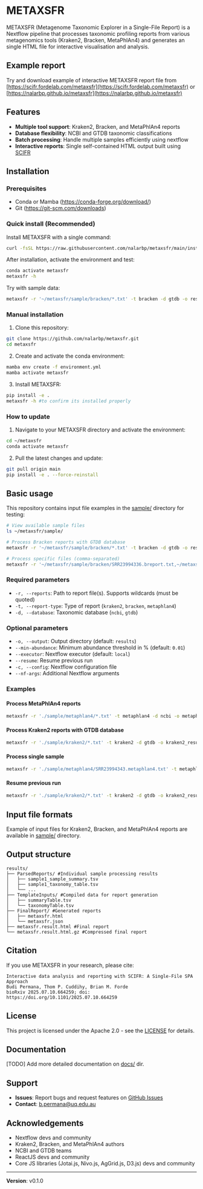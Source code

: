 # METAXSFR
METAXSFR (Metagenome Taxonomic Explorer in a Single-File Report) is a Nextflow pipeline that processes taxonomic profiling reports from various metagenomics tools (Kraken2, Bracken, MetaPhlAn4) and generates an single HTML file for interactive visualisation and analysis.

## Example report
Try and download example of interactive METAXSFR report file from [https://scifr.fordelab.com/metaxsfr](https://scifr.fordelab.com/metaxsfr) or [https://nalarbp.github.io/metaxsfr](https://nalarbp.github.io/metaxsfr)

## Features
- **Multiple tool support**: Kraken2, Bracken, and MetaPhlAn4 reports
- **Database flexibility**: NCBI and GTDB taxonomic classifications
- **Batch processing**: Handle multiple samples efficiently using nextflow
- **Interactive reports**: Single self-contained HTML output built using [SCIFR](https://nalarbp.github.io/scifr)

## Installation

### Prerequisites
- Conda or Mamba (https://conda-forge.org/download/)
- Git (https://git-scm.com/downloads)

### Quick install (Recommended)
Install METAXSFR with a single command:
```bash
curl -fsSL https://raw.githubusercontent.com/nalarbp/metaxsfr/main/install.sh | bash
```

After installation, activate the environment and test:
```bash
conda activate metaxsfr
metaxsfr -h
```

Try with sample data:
```bash
metaxsfr -r '~/metaxsfr/sample/bracken/*.txt' -t bracken -d gtdb -o results
```

### Manual installation
1. Clone this repository:
```bash
git clone https://github.com/nalarbp/metaxsfr.git
cd metaxsfr
```

2. Create and activate the conda environment:
```bash
mamba env create -f environment.yml
mamba activate metaxsfr
```

3. Install METAXSFR:
```bash
pip install -e .
metaxsfr -h #to confirm its installed properly
```

### How to update
1. Navigate to your METAXSFR directory and activate the environment:
```bash
cd ~/metaxsfr
conda activate metaxsfr
```

2. Pull the latest changes and update:
```bash
git pull origin main
pip install -e . --force-reinstall
```

## Basic usage
This repository contains input file examples in the [sample/](sample/) directory for testing:

```bash
# View available sample files
ls ~/metaxsfr/sample/

# Process Bracken reports with GTDB database
metaxsfr -r '~/metaxsfr/sample/bracken/*.txt' -t bracken -d gtdb -o results

# Process specific files (comma-separated)
metaxsfr -r '~/metaxsfr/sample/bracken/SRR23994336.breport.txt,~/metaxsfr/sample/bracken/SRR23994337.breport.txt' -t bracken -d gtdb -o results
```

### Required parameters

- `-r, --reports`: Path to report file(s). Supports wildcards (must be quoted)
- `-t, --report-type`: Type of report (`kraken2`, `bracken`, `metaphlan4`)
- `-d, --database`: Taxonomic database (`ncbi`, `gtdb`)

### Optional parameters

- `-o, --output`: Output directory (default: `results`)
- `--min-abundance`: Minimum abundance threshold in % (default: `0.01`)
- `--executor`: Nextflow executor (default: `local`)
- `--resume`: Resume previous run
- `-c, --config`: Nextflow configuration file
- `--nf-args`: Additional Nextflow arguments

### Examples

#### Process MetaPhlAn4 reports
```bash
metaxsfr -r './sample/metaphlan4/*.txt' -t metaphlan4 -d ncbi -o metaphlan4_results
```

#### Process Kraken2 reports with GTDB database
```bash
metaxsfr -r './sample/kraken2/*.txt' -t kraken2 -d gtdb -o kraken2_results --min-abundance 0.01
```

#### Process single sample
```bash
metaxsfr -r './sample/metaphlan4/SRR23994343.metaphlan4.txt' -t metaphlan4 -d ncbi -o SRR23994343_results
```

#### Resume previous run
```bash
metaxsfr -r './sample/kraken2/*.txt' -t kraken2 -d gtdb -o kraken2_results --resume
```

## Input file formats

Example of input files for Kraken2, Bracken, and  MetaPhlAn4 reports are available in [sample/](sample/) directory.

## Output structure

```
results/
├── ParsedReports/ #Individual sample processing results
│   ├── sample1_sample_summary.tsv
│   ├── sample1_taxonomy_table.tsv
│   └── ...
├── TemplateInputs/ #Compiled data for report generation
│   ├── summaryTable.tsv
│   └── taxonomyTable.tsv
├── FinalReport/ #Generated reports
│   ├── metaxsfr.html
│   └── metaxsfr.json
├── metaxsfr.result.html #Final report
└── metaxsfr.result.html.gz #Compressed final report
```

## Citation
If you use METAXSFR in your research, please cite:

```
Interactive data analysis and reporting with SCIFR: A Single-File SPA Approach
Budi Permana, Thom P. Cuddihy, Brian M. Forde
bioRxiv 2025.07.10.664259; doi: https://doi.org/10.1101/2025.07.10.664259 
```

## License
This project is licensed under the Apache 2.0 - see the [LICENSE](LICENSE) for details.

## Documentation
[TODO] Add more detailed documentation on [docs/](docs/) dir.

## Support
- **Issues**: Report bugs and request features on [GitHub Issues](https://github.com/nalarbp/metaxsfr/issues)
- **Contact**: b.permana@uq.edu.au

## Acknowledgements
- Nextflow devs and community
- Kraken2, Bracken, and MetaPhlAn4 authors 
- NCBI and GTDB teams
- ReactJS devs and community 
- Core JS libraries (Jotai.js, Nivo.js, AgGrid.js, D3.js) devs and community

---

**Version**: v0.1.0 